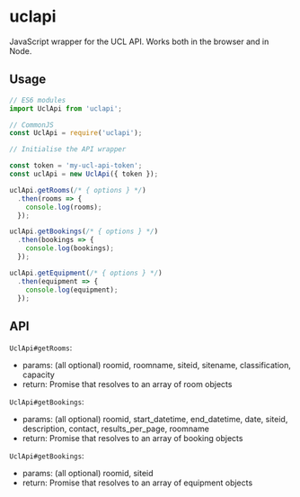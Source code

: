 # uclapi
JavaScript wrapper for the UCL API. Works both in the browser and in Node.

## Usage

```js
// ES6 modules
import UclApi from 'uclapi';

// CommonJS
const UclApi = require('uclapi');

// Initialise the API wrapper

const token = 'my-ucl-api-token';
const uclApi = new UclApi({ token });

uclApi.getRooms(/* { options } */)
  .then(rooms => {
    console.log(rooms);
  });

uclApi.getBookings(/* { options } */)
  .then(bookings => {
    console.log(bookings);
  });

uclApi.getEquipment(/* { options } */)
  .then(equipment => {
    console.log(equipment);
  });
```

## API

`UclApi#getRooms`:
- params: (all optional) roomid, roomname, siteid, sitename, classification, capacity
- return: Promise that resolves to an array of room objects

`UclApi#getBookings`:
- params: (all optional) roomid, start\_datetime, end\_datetime, date, siteid, description, contact, results\_per\_page, roomname
- return: Promise that resolves to an array of booking objects

`UclApi#getBookings`:
- params: (all optional) roomid, siteid
- return: Promise that resolves to an array of equipment objects

